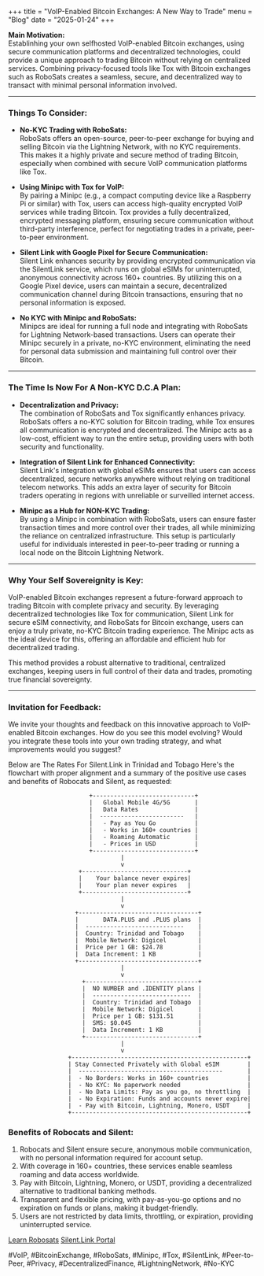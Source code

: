 +++
title = "VoIP-Enabled Bitcoin Exchanges: A New Way to Trade"
menu = "Blog"
date = "2025-01-24"
+++



**Main Motivation:**  
Establinhing your own selfhosted VoIP-enabled Bitcoin exchanges, using secure communication platforms and decentralized technologies, could provide a unique approach to trading Bitcoin without relying on centralized services. Combining privacy-focused tools like Tox with Bitcoin exchanges such as RoboSats creates a seamless, secure, and decentralized way to transact with minimal personal information involved.

---

### Things To Consider:
- **No-KYC Trading with RoboSats:**  
  RoboSats offers an open-source, peer-to-peer exchange for buying and selling Bitcoin via the Lightning Network, with no KYC requirements. This makes it a highly private and secure method of trading Bitcoin, especially when combined with secure VoIP communication platforms like Tox.
  
- **Using Minipc with Tox for VoIP:**  
  By pairing a Minipc (e.g., a compact computing device like a Raspberry Pi or similar) with Tox, users can access high-quality encrypted VoIP services while trading Bitcoin. Tox provides a fully decentralized, encrypted messaging platform, ensuring secure communication without third-party interference, perfect for negotiating trades in a private, peer-to-peer environment.
  
- **Silent Link with Google Pixel for Secure Communication:**  
  Silent Link enhances security by providing encrypted communication via the SilentLink service, which runs on global eSIMs for uninterrupted, anonymous connectivity across 160+ countries. By utilizing this on a Google Pixel device, users can maintain a secure, decentralized communication channel during Bitcoin transactions, ensuring that no personal information is exposed.

- **No KYC with Minipc and RoboSats:**  
  Minipcs are ideal for running a full node and integrating with RoboSats for Lightning Network-based transactions. Users can operate their Minipc securely in a private, no-KYC environment, eliminating the need for personal data submission and maintaining full control over their Bitcoin.

---

### The Time Is Now For A Non-KYC D.C.A Plan:
- **Decentralization and Privacy:**  
  The combination of RoboSats and Tox significantly enhances privacy. RoboSats offers a no-KYC solution for Bitcoin trading, while Tox ensures all communication is encrypted and decentralized. The Minipc acts as a low-cost, efficient way to run the entire setup, providing users with both security and functionality.
  
- **Integration of Silent Link for Enhanced Connectivity:**  
  Silent Link's integration with global eSIMs ensures that users can access decentralized, secure networks anywhere without relying on traditional telecom networks. This adds an extra layer of security for Bitcoin traders operating in regions with unreliable or surveilled internet access.

- **Minipc as a Hub for NON-KYC Trading:**  
  By using a Minipc in combination with RoboSats, users can ensure faster transaction times and more control over their trades, all while minimizing the reliance on centralized infrastructure. This setup is particularly useful for individuals interested in peer-to-peer trading or running a local node on the Bitcoin Lightning Network.

---

### Why Your Self Sovereignity is Key:
VoIP-enabled Bitcoin exchanges represent a future-forward approach to trading Bitcoin with complete privacy and security. By leveraging decentralized technologies like Tox for communication, Silent Link for secure eSIM connectivity, and RoboSats for Bitcoin exchange, users can enjoy a truly private, no-KYC Bitcoin trading experience. The Minipc acts as the ideal device for this, offering an affordable and efficient hub for decentralized trading.  

This method provides a robust alternative to traditional, centralized exchanges, keeping users in full control of their data and trades, promoting true financial sovereignty.

---

### Invitation for Feedback:
We invite your thoughts and feedback on this innovative approach to VoIP-enabled Bitcoin exchanges. How do you see this model evolving? Would you integrate these tools into your own trading strategy, and what improvements would you suggest?

Below are The Rates For Silent.Link in Trinidad and Tobago
Here's the flowchart with proper alignment and a summary of the positive use cases and benefits of Robocats and Silent, as requested:

```
                       +-----------------------------+
                       |   Global Mobile 4G/5G       |
                       |   Data Rates                |
                       |  ------------------------   |
                       |   - Pay as You Go           |
                       |   - Works in 160+ countries |
                       |   - Roaming Automatic       |
                       |   - Prices in USD           |
                       +-----------------------------+
                                |
                                v
                    +------------------------------+
                    |    Your balance never expires|
                    |    Your plan never expires   |
                    +------------------------------+
                                |
                                v
                   +----------------------------------+
                   |       DATA.PLUS and .PLUS plans  |
                   |  ----------------------------    |
                   |  Country: Trinidad and Tobago    |
                   |  Mobile Network: Digicel         |
                   |  Price per 1 GB: $24.78          |
                   |  Data Increment: 1 KB            |
                   +----------------------------------+
                                |
                                v
                     +--------------------------------+
                     |  NO NUMBER and .IDENTITY plans |
                     |  ----------------------------  |
                     |  Country: Trinidad and Tobago  |
                     |  Mobile Network: Digicel       |
                     |  Price per 1 GB: $131.51       |
                     |  SMS: $0.045                   |
                     |  Data Increment: 1 KB          |
                     +--------------------------------+
                                |
                                v
                 +--------------------------------------------------+
                 | Stay Connected Privately with Global eSIM        |
                 |  -----------------------------------------       |
                 |  - No Borders: Works in 160+ countries           |
                 |  - No KYC: No paperwork needed                   |
                 |  - No Data Limits: Pay as you go, no throttling  |
                 |  - No Expiration: Funds and accounts never expire|
                 |  - Pay with Bitcoin, Lightning, Monero, USDT     |
                 +--------------------------------------------------+
```

### Benefits of Robocats and Silent:

1. Robocats and Silent ensure secure, anonymous mobile communication, with no personal information required for account setup.
2. With coverage in 160+ countries, these services enable seamless roaming and data access worldwide.
3. Pay with Bitcoin, Lightning, Monero, or USDT, providing a decentralized alternative to traditional banking methods.
4. Transparent and flexible pricing, with pay-as-you-go options and no expiration on funds or plans, making it budget-friendly.
5. Users are not restricted by data limits, throttling, or expiration, providing uninterrupted service.

[Learn Robosats](https://learn.robosats.com/)
[Silent.Link Portal](https://silent.link/rates)

#VoIP, #BitcoinExchange, #RoboSats, #Minipc, #Tox, #SilentLink, #Peer-to-Peer, #Privacy, #DecentralizedFinance, #LightningNetwork, #No-KYC